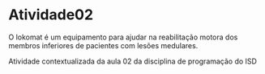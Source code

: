 # Atividade02

O lokomat é um equipamento para ajudar na reabilitação motora dos membros inferiores de pacientes com lesões medulares.

Atividade contextualizada da aula 02 da disciplina de programação do ISD
